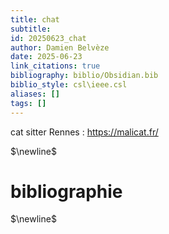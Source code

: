 ```yaml
---
title: chat
subtitle:
id: 20250623_chat
author: Damien Belvèze
date: 2025-06-23
link_citations: true
bibliography: biblio/Obsidian.bib
biblio_style: csl\ieee.csl
aliases: []
tags: []
---
```


cat sitter Rennes : https://malicat.fr/


$\newline$
# bibliographie
$\newline$






